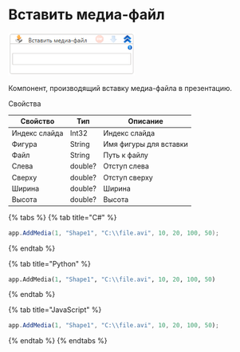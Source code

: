 # Вставить медиа-файл

![](<../../../.gitbook/assets/image (406).png>)



Компонент, производящий вставку медиа-файла в презентацию.

Свойства

| Свойство      | Тип     | Описание               |
| ------------- | ------- | ---------------------- |
| Индекс слайда | Int32   | Индекс слайда          |
| Фигура        | String  | Имя фигуры для вставки |
| Файл          | String  | Путь к файлу           |
| Слева         | double? | Отступ слева           |
| Сверху        | double? | Отступ сверху          |
| Ширина        | double? | Ширина                 |
| Высота        | double? | Высота                 |

{% tabs %}
{% tab title="C#" %}
```csharp
app.AddMedia(1, "Shape1", "C:\\file.avi", 10, 20, 100, 50);
```
{% endtab %}

{% tab title="Python" %}
```python
app.AddMedia(1, "Shape1", "C:\\file.avi", 10, 20, 100, 50)
```
{% endtab %}

{% tab title="JavaScript" %}
```javascript
app.AddMedia(1, "Shape1", "C:\\file.avi", 10, 20, 100, 50);
```
{% endtab %}
{% endtabs %}
